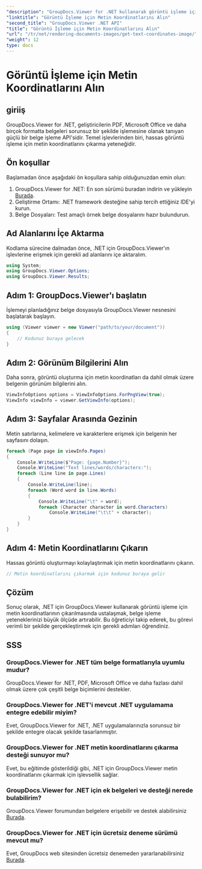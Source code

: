 ```yaml
---
"description": "GroupDocs.Viewer for .NET kullanarak görüntü işleme için metin koordinatlarının nasıl çıkarılacağını öğrenin. Belge işleme yeteneklerinizi zahmetsizce geliştirin."
"linktitle": "Görüntü İşleme için Metin Koordinatlarını Alın"
"second_title": "GroupDocs.Viewer .NET API"
"title": "Görüntü İşleme için Metin Koordinatlarını Alın"
"url": "/tr/net/rendering-documents-images/get-text-coordinates-image/"
"weight": 12
type: docs
---
```

# Görüntü İşleme için Metin Koordinatlarını Alın

## giriiş
GroupDocs.Viewer for .NET, geliştiricilerin PDF, Microsoft Office ve daha birçok formatta belgeleri sorunsuz bir şekilde işlemesine olanak tanıyan güçlü bir belge işleme API'sidir. Temel işlevlerinden biri, hassas görüntü işleme için metin koordinatlarını çıkarma yeteneğidir.
## Ön koşullar
Başlamadan önce aşağıdaki ön koşullara sahip olduğunuzdan emin olun:
1. GroupDocs.Viewer for .NET: En son sürümü buradan indirin ve yükleyin [Burada](https://releases.groupdocs.com/viewer/net/).
2. Geliştirme Ortamı: .NET framework desteğine sahip tercih ettiğiniz IDE'yi kurun.
3. Belge Dosyaları: Test amaçlı örnek belge dosyalarını hazır bulundurun.

## Ad Alanlarını İçe Aktarma
Kodlama sürecine dalmadan önce, .NET için GroupDocs.Viewer'ın işlevlerine erişmek için gerekli ad alanlarını içe aktaralım.
```csharp
using System;
using GroupDocs.Viewer.Options;
using GroupDocs.Viewer.Results;
```
## Adım 1: GroupDocs.Viewer'ı başlatın
İşlemeyi planladığınız belge dosyasıyla GroupDocs.Viewer nesnesini başlatarak başlayın.
```csharp
using (Viewer viewer = new Viewer("path/to/your/document"))
{
    // Kodunuz buraya gelecek
}
```
## Adım 2: Görünüm Bilgilerini Alın
Daha sonra, görüntü oluşturma için metin koordinatları da dahil olmak üzere belgenin görünüm bilgilerini alın.
```csharp
ViewInfoOptions options = ViewInfoOptions.ForPngView(true);
ViewInfo viewInfo = viewer.GetViewInfo(options);
```
## Adım 3: Sayfalar Arasında Gezinin
Metin satırlarına, kelimelere ve karakterlere erişmek için belgenin her sayfasını dolaşın.
```csharp
foreach (Page page in viewInfo.Pages)
{
    Console.WriteLine($"Page: {page.Number}");
    Console.WriteLine("Text lines/words/characters:");
    foreach (Line line in page.Lines)
    {
        Console.WriteLine(line);
        foreach (Word word in line.Words)
        {
            Console.WriteLine("\t" + word);
            foreach (Character character in word.Characters)
                Console.WriteLine("\t\t" + character);
        }
    }
}
```
## Adım 4: Metin Koordinatlarını Çıkarın
Hassas görüntü oluşturmayı kolaylaştırmak için metin koordinatlarını çıkarın.
```csharp
// Metin koordinatlarını çıkarmak için kodunuz buraya gelir
```

## Çözüm
Sonuç olarak, .NET için GroupDocs.Viewer kullanarak görüntü işleme için metin koordinatlarının çıkarılmasında ustalaşmak, belge işleme yeteneklerinizi büyük ölçüde artırabilir. Bu öğreticiyi takip ederek, bu görevi verimli bir şekilde gerçekleştirmek için gerekli adımları öğrendiniz.
## SSS
### GroupDocs.Viewer for .NET tüm belge formatlarıyla uyumlu mudur?
GroupDocs.Viewer for .NET, PDF, Microsoft Office ve daha fazlası dahil olmak üzere çok çeşitli belge biçimlerini destekler.
### GroupDocs.Viewer for .NET'i mevcut .NET uygulamama entegre edebilir miyim?
Evet, GroupDocs.Viewer for .NET, .NET uygulamalarınızla sorunsuz bir şekilde entegre olacak şekilde tasarlanmıştır.
### GroupDocs.Viewer for .NET metin koordinatlarını çıkarma desteği sunuyor mu?
Evet, bu eğitimde gösterildiği gibi, .NET için GroupDocs.Viewer metin koordinatlarını çıkarmak için işlevsellik sağlar.
### GroupDocs.Viewer for .NET için ek belgeleri ve desteği nerede bulabilirim?
GroupDocs.Viewer forumundan belgelere erişebilir ve destek alabilirsiniz [Burada](https://forum.groupdocs.com/c/viewer/9).
### GroupDocs.Viewer for .NET için ücretsiz deneme sürümü mevcut mu?
Evet, GroupDocs web sitesinden ücretsiz denemeden yararlanabilirsiniz [Burada](https://releases.groupdocs.com/).